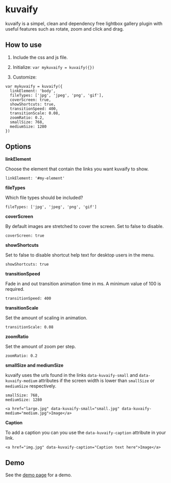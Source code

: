 # kuvaify

kuvaify is a simpel, clean and dependency free lightbox gallery plugin with useful features such as rotate, zoom and click and drag.

## How to use

1. Include the css and js file.

2. Initialize: `var mykuvaify = kuvaify({})`

3. Customize:

```
var mykuvaify = kuvaify({
  linkElement: 'body',
  fileTypes: ['jpg', 'jpeg', 'png', 'gif'],
  coverScreen: true,
  showShortcuts: true,
  transitionSpeed: 400,
  transitionScale: 0.08,
  zoomRatio: 0.2,
  smallSize: 768,
  mediumSize: 1280
})
```

## Options

**linkElement**

Choose the element that contain the links you want kuvaify to show.

```
linkElement: '#my-element'
```

**fileTypes**

Which file types should be included?

```
fileTypes: ['jpg', 'jpeg', 'png', 'gif']
```

**coverScreen**

By default images are stretched to cover the screen. Set to false to disable.

```
coverScreen: true
```

**showShortcuts**

Set to false to disable shortcut help text for desktop users in the menu.

```
showShortcuts: true
```

**transitionSpeed**

Fade in and out transition animation time in ms. A minimum value of 100 is required.

```
transitionSpeed: 400
```

**transitionScale**

Set the amount of scaling in animation.

```
transitionScale: 0.08
```

**zoomRatio**

Set the amount of zoom per step.

```
zoomRatio: 0.2
```

**smallSize and mediumSize**

kuvaify uses the urls found in the links `data-kuvaify-small` and `data-kuvaify-medium` attributes if the screen width is lower than `smallSize` or `mediumSize` respectively.

```
smallSize: 768,
mediumSize: 1280
```

```
<a href="large.jpg" data-kuvaify-small="small.jpg" data-kuvaify-medium="medium.jpg">Image</a>
```

**Caption**

To add a caption you can you use the `data-kuvaify-caption` attribute in your link.

```
<a href="img.jpg" data-kuvaify-caption="Caption text here">Image</a>
```

## Demo

See the [demo page](http://janlonden.github.io/kuvaify/) for a demo.